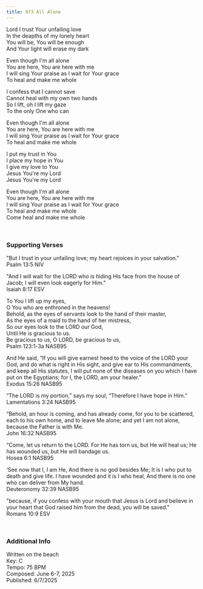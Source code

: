 ```yaml
---
title: 073 All Alone
---
```


Lord I trust Your unfailing love \
In the deapths of my lonely heart \
You will be, You will be enough \
And Your light will erase my dark 

Even though I'm all alone \
You are here, You are here with me \
I will sing Your praise as I wait for Your grace \
To heal and make me whole

I confess that I cannot save \
Cannot heal with my own two hands \
So I lift, oh I lift my gaze \
To the only One who can 

Even though I'm all alone \
You are here, You are here with me \
I will sing Your praise as I wait for Your grace \
To heal and make me whole

I put my trust in You \
I place my hope in You \
I give my love to You \
Jesus You're my Lord \
Jesus You're my Lord 

Even though I'm all alone \
You are here, You are here with me \
I will sing Your praise as I wait for Your grace \
To heal and make me whole \
Come heal and make me whole


<br />

### Supporting Verses ###

"But I trust in your unfailing love; my heart rejoices in your salvation." \
Psalm 13:5 NIV

"And I will wait for the LORD who is hiding His face from the house of Jacob; I will even look eagerly for Him." \
Isaiah 8:17 ESV

To You I lift up my eyes, \
O You who are enthroned in the heavens! \
Behold, as the eyes of servants look to the hand of their master, \
As the eyes of a maid to the hand of her mistress, \
So our eyes look to the LORD our God, \
Until He is gracious to us. \
Be gracious to us, O LORD, be gracious to us, \
Psalm 123:1-3a NASB95

And He said, “If you will give earnest heed to the voice of the LORD your God, and do what is right in His sight, and give ear to His commandments, and keep all His statutes, I will put none of the diseases on you which I have put on the Egyptians; for I, the LORD, am your healer.” \
Exodus 15:26 NASB95

“The LORD is my portion,” says my soul, “Therefore I have hope in Him.” \
Lamentations 3:24 NASB95

“Behold, an hour is coming, and has already come, for you to be scattered, each to his own home, and to leave Me alone; and yet I am not alone, because the Father is with Me. \
John 16:32 NASB95

“Come, let us return to the LORD. For He has torn us, but He will heal us; He has wounded us, but He will bandage us. \
Hosea 6:1 NASB95 

‘See now that I, I am He, And there is no god besides Me; It is I who put to death and give life. I have wounded and it is I who heal, And there is no one who can deliver from My hand. \
Deuteronomy 32:39 NASB95 

"because, if you confess with your mouth that Jesus is Lord and believe in your heart that God raised him from the dead, you will be saved." \
Romans 10:9 ESV

<br />

### Additional Info

Written on the beach \
Key: C \
Tempo: 75 BPM \
Composed: June 6-7, 2025 \
Published: 6/7/2025

